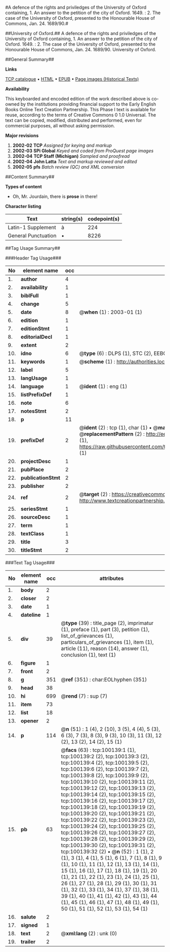 #A defence of the rights and priviledges of the University of Oxford containing, 1. An answer to the petition of the city of Oxford. 1649. : 2. The case of the University of Oxford, presented to the Honourable House of Commons, Jan. 24. 1689/90.#

##University of Oxford.##
A defence of the rights and priviledges of the University of Oxford containing, 1. An answer to the petition of the city of Oxford. 1649. : 2. The case of the University of Oxford, presented to the Honourable House of Commons, Jan. 24. 1689/90.
University of Oxford.

##General Summary##

**Links**

[TCP catalogue](http://www.ota.ox.ac.uk/tcp/)  • 
[HTML](http://tei.it.ox.ac.uk/tcp/Texts-HTML/free/A49/A49528.html)  • 
[EPUB](http://tei.it.ox.ac.uk/tcp/Texts-EPUB/free/A49/A49528.epub) • 
[Page images (Historical Texts)](https://data.historicaltexts.jisc.ac.uk/view?pubId=eebo-13546382e&pageId=eebo-13546382e-100139-1)

**Availability**

This keyboarded and encoded edition of the
	       work described above is co-owned by the institutions
	       providing financial support to the Early English Books
	       Online Text Creation Partnership. This Phase I text is
	       available for reuse, according to the terms of Creative
	       Commons 0 1.0 Universal. The text can be copied,
	       modified, distributed and performed, even for
	       commercial purposes, all without asking permission.

**Major revisions**

1. __2002-02__ __TCP__ *Assigned for keying and markup*
1. __2002-03__ __SPi Global__ *Keyed and coded from ProQuest page images*
1. __2002-04__ __TCP Staff (Michigan)__ *Sampled and proofread*
1. __2002-04__ __John Latta__ *Text and markup reviewed and edited*
1. __2002-05__ __pfs__ *Batch review (QC) and XML conversion*

##Content Summary##

**Types of content**

  * Oh, Mr. Jourdain, there is **prose** in there!

**Character listing**


|Text|string(s)|codepoint(s)|
|---|---|---|
|Latin-1 Supplement|à|224|
|General Punctuation|•|8226|

##Tag Usage Summary##

###Header Tag Usage###

|No|element name|occ|attributes|
|---|---|---|---|
|1.|__author__|4||
|2.|__availability__|1||
|3.|__biblFull__|1||
|4.|__change__|5||
|5.|__date__|8| @__when__ (1) : 2003-01 (1)|
|6.|__edition__|1||
|7.|__editionStmt__|1||
|8.|__editorialDecl__|1||
|9.|__extent__|2||
|10.|__idno__|6| @__type__ (6) : DLPS (1), STC (2), EEBO-CITATION (1), OCLC (1), VID (1)|
|11.|__keywords__|1| @__scheme__ (1) : http://authorities.loc.gov/ (1)|
|12.|__label__|5||
|13.|__langUsage__|1||
|14.|__language__|1| @__ident__ (1) : eng (1)|
|15.|__listPrefixDef__|1||
|16.|__note__|6||
|17.|__notesStmt__|2||
|18.|__p__|11||
|19.|__prefixDef__|2| @__ident__ (2) : tcp (1), char (1)  •  @__matchPattern__ (2) : ([0-9\-]+):([0-9IVX]+) (1), (.+) (1)  •  @__replacementPattern__ (2) : http://eebo.chadwyck.com/downloadtiff?vid=$1&page=$2 (1), https://raw.githubusercontent.com/textcreationpartnership/Texts/master/tcpchars.xml#$1 (1)|
|20.|__projectDesc__|1||
|21.|__pubPlace__|2||
|22.|__publicationStmt__|2||
|23.|__publisher__|2||
|24.|__ref__|2| @__target__ (2) : https://creativecommons.org/publicdomain/zero/1.0/ (1), http://www.textcreationpartnership.org/docs/. (1)|
|25.|__seriesStmt__|1||
|26.|__sourceDesc__|1||
|27.|__term__|1||
|28.|__textClass__|1||
|29.|__title__|3||
|30.|__titleStmt__|2||


###Text Tag Usage###

|No|element name|occ|attributes|
|---|---|---|---|
|1.|__body__|2||
|2.|__closer__|2||
|3.|__date__|1||
|4.|__dateline__|1||
|5.|__div__|39| @__type__ (39) : title_page (2), imprimatur (1), preface (1), part (3), petition (1), list_of_grievances (1), particulars_of_grievances (1), item (1), article (11), reason (14), answer (1), conclusion (1), text (1)|
|6.|__figure__|1||
|7.|__front__|2||
|8.|__g__|351| @__ref__ (351) : char:EOLhyphen (351)|
|9.|__head__|38||
|10.|__hi__|699| @__rend__ (7) : sup (7)|
|11.|__item__|73||
|12.|__list__|18||
|13.|__opener__|2||
|14.|__p__|114| @__n__ (51) : 1 (4), 2 (10), 3 (5), 4 (4), 5 (3), 6 (3), 7 (3), 8 (3), 9 (3), 10 (3), 11 (3), 12 (2), 13 (2), 14 (2), 15 (1)|
|15.|__pb__|63| @__facs__ (63) : tcp:100139:1 (1), tcp:100139:2 (2), tcp:100139:3 (2), tcp:100139:4 (2), tcp:100139:5 (2), tcp:100139:6 (2), tcp:100139:7 (2), tcp:100139:8 (2), tcp:100139:9 (2), tcp:100139:10 (2), tcp:100139:11 (2), tcp:100139:12 (2), tcp:100139:13 (2), tcp:100139:14 (2), tcp:100139:15 (2), tcp:100139:16 (2), tcp:100139:17 (2), tcp:100139:18 (2), tcp:100139:19 (2), tcp:100139:20 (2), tcp:100139:21 (2), tcp:100139:22 (2), tcp:100139:23 (2), tcp:100139:24 (2), tcp:100139:25 (2), tcp:100139:26 (2), tcp:100139:27 (2), tcp:100139:28 (2), tcp:100139:29 (2), tcp:100139:30 (2), tcp:100139:31 (2), tcp:100139:32 (2)  •  @__n__ (52) : 1 (1), 2 (1), 3 (1), 4 (1), 5 (1), 6 (1), 7 (1), 8 (1), 9 (1), 10 (1), 11 (1), 12 (1), 13 (1), 14 (1), 15 (1), 16 (1), 17 (1), 18 (1), 19 (1), 20 (1), 21 (1), 22 (1), 23 (1), 24 (1), 25 (1), 26 (1), 27 (1), 28 (1), 29 (1), 30 (1), 31 (1), 32 (1), 33 (1), 34 (1), 37 (1), 38 (1), 39 (1), 40 (1), 41 (1), 42 (1), 43 (1), 44 (1), 45 (1), 46 (1), 47 (1), 48 (1), 49 (1), 50 (1), 51 (1), 52 (1), 53 (1), 54 (1)|
|16.|__salute__|2||
|17.|__signed__|1||
|18.|__text__|2| @__xml:lang__ (2) : unk (0)|
|19.|__trailer__|2||
